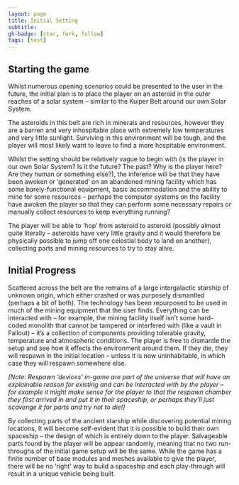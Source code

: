 ```yaml
---
layout: page
title: Initial Setting
subtitle:
gh-badge: [star, fork, follow]
tags: [test]
---
```


## Starting the game

Whilst numerous opening scenarios could be presented to the user in the future, the initial plan is to place the player on an asteroid in the outer reaches of a solar system – similar to the Kuiper Belt around our own Solar System.

The asteroids in this belt are rich in minerals and resources, however they are a barren and very inhospitable place with extremely low temperatures and very little sunlight. Surviving in this environment will be tough, and the player will most likely want to leave to find a more hospitable environment.

Whilst the setting should be relatively vague to begin with (is the player in our own Solar System? Is it the future? The past? Why is the player here? Are they human or something else?), the inference will be that they have been awoken or ‘generated’ on an abandoned mining facility which has some barely-functional equipment, basic accommodation and the ability to mine for some resources – perhaps the computer systems on the facility have awoken the player so that they can perform some necessary repairs or manually collect resources to keep everything running?

The player will be able to ‘hop’ from asteroid to asteroid (possibly almost quite literally – asteroids have very little gravity and it would therefore be physically possible to jump off one celestial body to land on another), collecting parts and mining resources to try to stay alive.

## Initial Progress

Scattered across the belt are the remains of a large intergalactic starship of unknown origin, which either crashed or was purposely dismantled (perhaps a bit of both). The technology has been repurposed to be used in much of the mining equipment that the user finds. Everything can be interacted with – for example, the mining facility itself isn’t some hard-coded monolith that cannot be tampered or interfered with (like a vault in Fallout) – it’s a collection of components providing tolerable gravity, temperature and atmospheric conditions. The player is free to dismantle the setup and see how it effects the environment around them. If they die, they will respawn in the initial location – unless it is now uninhabitable, in which case they will respawn somewhere else.

_[Note: Respawn ‘devices’ in-game are part of the universe that will have an explainable reason for existing and can be interacted with by the player – for example it might make sense for the player to that the respawn chamber they first arrived in and put it in their spaceship, or perhaps they’ll just scavenge it for parts and try not to die!]_

By collecting parts of the ancient starship while discovering potential mining locations, It will become self-evident that it is possible to build their own spaceship – the design of which is entirely down to the player. Salvageable parts found by the player will be appear randomly, meaning that no two run-throughs of the initial game setup will be the same. While the game has a finite number of base modules and meshes available to give the player, there will be no ‘right’ way to build a spaceship and each play-through will result in a unique vehicle being built.
